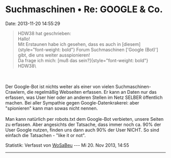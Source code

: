 Suchmaschinen • Re: GOOGLE & Co.
================================

Date: 2013-11-20 14:55:29

> <div>
>
> HDW38 hat geschrieben:\
> Hallo!\
> Mit Erstaunen habe ich gesehen, dass es auch in
> [diesem]{style="font-weight: bold"} Forum Suchmaschinen \[\'Google
> (Bot)\'\] gibt, die uns weiter ausspionieren!\
> Da frage ich mich: [muß das sein?]{style="font-weight: bold"}\
> HDW38\
>
> </div>

\
\
Der Google-Bot ist nichts weiter als einer von vielen
Suchmaschinen-Crawlern, die regelmäßig Webseiten erfassen. Er kann an
Daten nur das erfassen, was User hier oder an anderen Stellen im Netz
SELBER öffentlich machen. Bei aller Sympathie gegen
Google-Datenkrakerei: aber \"spionieren\" kann man sowas nicht nennen.\
\
Man kann natürlich per robots.txt dem Google-Bot verbieten, unsere
Seiten zu erfassen. Aber angesichts der Tatsache, dass immer noch ca.
90% der User Google nutzen, finden uns dann auch 90% der User NICHT. So
sind einfach die Tatsachen - \"like it or not\".

Statistik: Verfasst von
[WoSaBeu](http://forum.suma-ev.de/memberlist.php?mode=viewprofile&u=56)
--- Mi 20. Nov 2013, 14:55

------------------------------------------------------------------------
